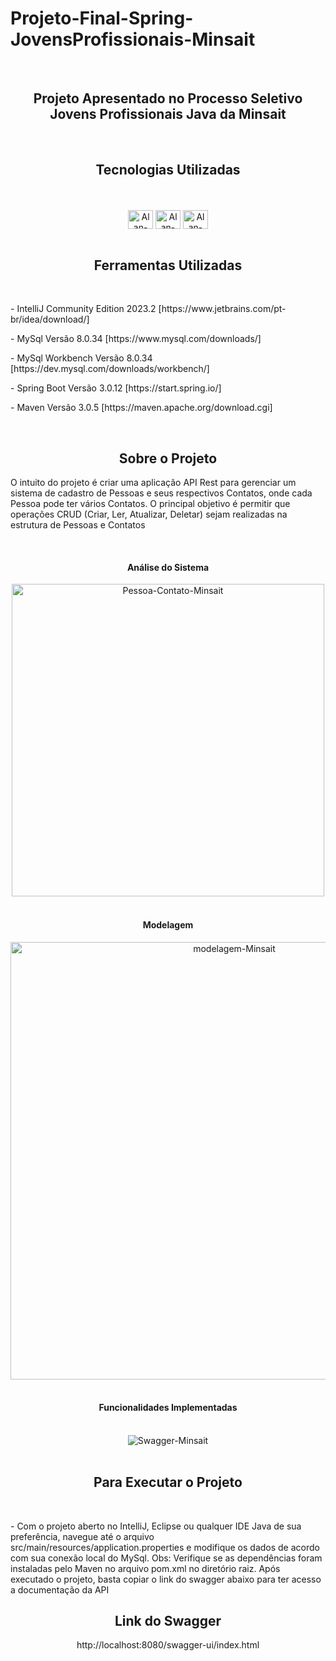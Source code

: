 # Projeto-Final-Spring-JovensProfissionais-Minsait

<br>
<div align="center"><h2>Projeto Apresentado no Processo Seletivo Jovens Profissionais Java da Minsait</h2></div>
<br>

<div align="center">
  <h2>Tecnologias Utilizadas</h2>
</div>
</br>

<div align="center">
  <div style="display: inline_block"><br>
   <img align="center" alt="Alan-Java" height="30" width="40" src="https://cdn.jsdelivr.net/gh/devicons/devicon/icons/java/java-original-wordmark.svg">
   <img align="center" alt="Alan-Spring" height="30" width="40" src="https://cdn.jsdelivr.net/gh/devicons/devicon/icons/spring/spring-plain-wordmark.svg">
   <img align="center" alt="Alan-mysql" height="30" width="40" src="https://cdn.jsdelivr.net/gh/devicons/devicon/icons/mysql/mysql-original-wordmark.svg">   
 </div>
</div>
<br>
<h2 align="center">Ferramentas Utilizadas</h2>
<br>
<p>- IntelliJ Community Edition 2023.2 [https://www.jetbrains.com/pt-br/idea/download/]</p>
<p>- MySql Versão 8.0.34 [https://www.mysql.com/downloads/]</p>
<p>- MySql Workbench Versão 8.0.34 [https://dev.mysql.com/downloads/workbench/]</p>
<p>- Spring Boot Versão 3.0.12 [https://start.spring.io/]</p>
<p>- Maven Versão 3.0.5 [https://maven.apache.org/download.cgi]</p>
<br>
<h2 align="center">Sobre o Projeto</h2>
<p>O intuito do projeto é criar uma aplicação API Rest para gerenciar um sistema de cadastro de Pessoas e seus respectivos Contatos, onde cada Pessoa pode ter vários Contatos. O principal objetivo é permitir que operações CRUD (Criar, Ler, Atualizar, Deletar) sejam realizadas na estrutura de Pessoas e Contatos</p>
<br>
<h4 align="center">Análise do Sistema</h4>
<div align="center"><img width="500" alt="Pessoa-Contato-Minsait" src="https://github.com/alanbarbosadev/Projeto-Final-Spring-JovensProfissionais-Minsait/assets/81317494/e9ef72d1-ca04-49d8-b4f3-4a4c2d1bb0fb"></div>
<br>
<h4 align="center">Modelagem</h4>
<div align="center"><img width="700" alt="modelagem-Minsait" src="https://github.com/alanbarbosadev/Projeto-Final-Spring-JovensProfissionais-Minsait/assets/81317494/2ee1c7ef-bcea-488d-8b1f-936eba9e1570"></div>
<br>
<h4 align="center">Funcionalidades Implementadas</h4>
<br>
<div align="center"><img alt="Swagger-Minsait" src="https://github.com/alanbarbosadev/Projeto-Final-Spring-JovensProfissionais-Minsait/assets/81317494/1c88269d-7e39-41d1-9f6e-2940bee510b7"></div>
<br>
<h2 align="center">Para Executar o Projeto</h2>
<br>
<p>- Com o projeto aberto no IntelliJ, Eclipse ou qualquer IDE Java de sua preferência, navegue até o arquivo src/main/resources/application.properties e modifique os dados de acordo com sua conexão local do MySql. Obs: Verifique se as dependências foram instaladas pelo Maven no arquivo pom.xml no diretório raiz. Após executado o projeto, basta copiar o link do swagger abaixo para ter acesso a documentação da API</p>
<h2 align="center">Link do Swagger</h2>
  <p align="center">http://localhost:8080/swagger-ui/index.html</p>
<br>
